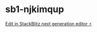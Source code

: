 # sb1-njkimqup

[Edit in StackBlitz next generation editor ⚡️](https://stackblitz.com/~/github.com/bills420/sb1-njkimqup)